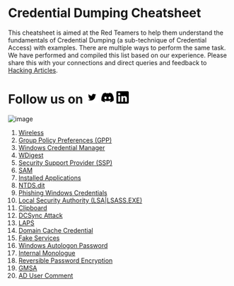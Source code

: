 # Credential Dumping Cheatsheet

This cheatsheet is aimed at the Red Teamers to help them understand the fundamentals of Credential Dumping (a sub-technique of Credential Access) with examples. There are multiple ways to perform the same task. We have performed and compiled this list based on our experience. Please share this with your connections and direct queries and feedback to [Hacking Articles](https://twitter.com/hackinarticles).

[1.5]: https://raw.githubusercontent.com/Ignitetechnologies/Windows-Privilege-Escalation/main/linked.png
[1.6]: https://www.linkedin.com/company/hackingarticles/
[1.3]: https://raw.githubusercontent.com/Ignitetechnologies/Windows-Privilege-Escalation/main/discord.png
[1.4]: https://discord.com/invite/kyKvXwK4Bk
[1.1]: https://raw.githubusercontent.com/Ignitetechnologies/Windows-Privilege-Escalation/main/twitter.png
[1]: http://www.twitter.com/hackinarticles
# Follow us on [![alt text][1.1]][1] [![alt text][1.3]][1.4] [![alt text][1.5]][1.6]

![image](https://raw.githubusercontent.com/Ignitetechnologies/Credential-Dumping/master/creds.jpg)

1. [Wireless](https://www.hackingarticles.in/credential-dumping-wireless/)
2. [Group Policy Preferences (GPP)](https://www.hackingarticles.in/credential-dumping-group-policy-preferences-gpp/)
3. [Windows Credential Manager](https://www.hackingarticles.in/credential-dumping-windows-credential-manager/)
4. [WDigest](https://www.hackingarticles.in/credential-dumping-wdigest/)
5. [Security Support Provider (SSP)](https://www.hackingarticles.in/credential-dumping-security-support-provider-ssp/)
6. [SAM](https://www.hackingarticles.in/credential-dumping-sam/)
7. [Installed Applications](https://www.hackingarticles.in/credential-dumping-applications/)
8. [NTDS.dit](https://www.hackingarticles.in/credential-dumping-ntds-dit/)
9. [Phishing Windows Credentials](https://www.hackingarticles.in/credential-dumping-phishing-windows-credentials/)
10. [Local Security Authority (LSA|LSASS.EXE)](https://www.hackingarticles.in/credential-dumping-local-security-authority-lsalsass-exe/)
11. [Clipboard](https://www.hackingarticles.in/credential-dumping-clipboard/)
12. [DCSync Attack](https://www.hackingarticles.in/credential-dumping-dcsync-attack/)
13. [LAPS](https://www.hackingarticles.in/credential-dumpinglaps/)
14. [Domain Cache Credential](https://www.hackingarticles.in/credential-dumping-domain-cache-credential/)
15. [Fake Services](https://www.hackingarticles.in/credential-dumping-fake-services/)
16. [Windows Autologon Password](https://www.hackingarticles.in/credential-dumping-windows-autologon-password/)
17. [Internal Monologue](https://www.hackingarticles.in/ntlm-downgrade-attack-internal-monologue/)
18. [Reversible Password Encryption](https://www.hackingarticles.in/credential-dumping-active-directory-reversible-encryption/)
19. [GMSA](https://www.hackingarticles.in/readgmsapassword-attack/)
20. [AD User Comment](https://www.hackingarticles.in/credential-dumping-ad-user-comment-password-enumeration/)
        
